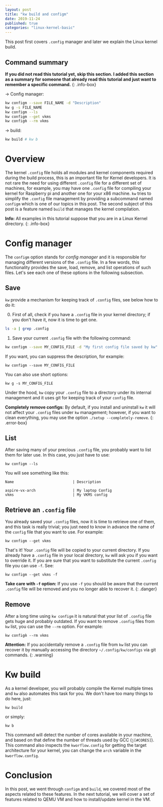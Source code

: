 ```yaml
---
layout: post
title: "kw build and configm"
date: 2019-11-24
published: true
categories: "linux-kernel-basic"
---
```


This post first covers `.config` manager and later we explain the Linux kernel
build.

## Command summary

**If you did not read this tutorial yet, skip this section. I added this
section as a summary for someone that already read this tutorial and just want
to remember a specific command.**
{: .info-box}

&rarr; Config manager:

```bash
kw configm --save FILE_NAME -d "Description"
kw g -s FILE_NAME
kw configm --ls
kw configm --get vkms
kw configm̀ --rm vkms
```

&rarr; build:

```bash
kw build # kw b
```

# Overview

The kernel `.config` file holds all modules and kernel components required
during the build process, this is an important file for Kernel developers. It
is not rare the need for using different `.config` file for a different set of
machines, for example, you may have one `.config` file for compiling your
kernel for Raspberry pi and another one for your x86 machine. `kw` tries to
simplify the `.config` file management by providing a subcommand named
`configm` which is one of our topics in this post. The second subject of this
post is a feature named `build` that manages the kernel compilation.

**Info:**
All examples in this tutorial suppose that you are in a Linux Kernel directory.
{: .info-box}

# Config manager

The `configm` option stands for _config manager_ and it is responsible for
managing different versions of the `.config` file. In a few words, this
functionality provides the save, load, remove, and list operations of such
files. Let's see each one of these options in the following subsection.

## Save

`kw` provide a mechanism for keeping track of `.config` files, see below how to
do it:

0. First of all, check if you have a `.config` file in your kernel directory;
   if you don't have it, now it is time to get one.
```bash
ls -a | grep .config
```
1. Save your current `.config` file with the following command:
```bash
kw configm --save MY_CONFIG_FILE -d "My first config file saved by kw"
```
If you want, you can suppress the description, for example:
```
kw configm --save MY_CONFIG_FILE
```
You can also use short options:
```
kw g -s MY_CONFIG_FILE
```

Under the hood, `kw` copy your `.config` file to a directory under its internal
management and it uses git for keeping track of your `config` file.

**Completely remove configs:**
By default, if you install and uninstall `kw` it will not affect your `.config`
files under `kw` management; however, if you want to clean everything, you may
use the option `./setup --completely-remove`.
{: .error-box}

## List

After saving many of your precious `.config` file, you probably want to list
them for later use. In this case, you just have to use:

```
kw configm --ls
```

You will see something like this:

```
Name                           | Description

aspire-vx-arch                 | My laptop Config
vkms                           | My VKMS config
```

## Retrieve an `.config` file

You already saved your `.config` files, now it is time to retrieve one of them,
and this task is really trivial; you just need to know in advance the name of
the `config` file that you want to use. For example:

```
kw configm --get vkms
```

That's it! Your `.config` file will be copied to your current directory. If you
already have a `.config` file in your local directory, `kw` will ask you if you
want to override it. If you are sure that you want to substitute the current
`.config` file you can use `-f`. See:

```
kw configm --get vkms -f
```

**Take care with `-f` option:**
If you use `-f` you should be aware that the current `.config` file will be
removed and you no longer able to recover it.
{: .danger}

## Remove

After a long time using `kw configm` it is natural that your list of `.config`
file gets huge and probably outdated. If you want to remove `.config` files
from `kw` list, you can use the `--rm` option. For example:

```
kw configm̀ --rm vkms
```

**Attention:**
If you accidentally remove a `.config` file from `kw` list you can recover it
by manually accessing the directory `~/.config/kw/configs` via git commands.
{: .warning}

# Kw build

As a kernel developer, you will probably compile the Kernel multiple times and
`kw` also automates this task for you. We don't have too many things to do
here, just:

```
kw build
```

or simply:

```
kw b
```

This command will detect the number of cores available in your machine, and
based on that define the number of threads used by GCC (`j[#CORES]`). This
command also inspects the `kworflow.config` for getting the target architecture
for your kernel, you can change the  `arch` variable in the `kworflow.config`.

# Conclusion

In this post, we went through `configm` and `build`, we covered most of the
aspects related to these features. In the next tutorial, we will cover a set of
features related to QEMU VM and how to install/update kernel in the VM.

